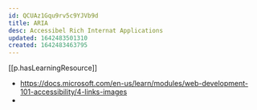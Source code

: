 ```yaml
---
id: QCUAz1Gqu9rv5c9YJVb9d
title: ARIA
desc: Accessibel Rich Internat Applications
updated: 1642483501310
created: 1642483463795
---
```



[[p.hasLearningResource]]
  - https://docs.microsoft.com/en-us/learn/modules/web-development-101-accessibility/4-links-images
  - 
